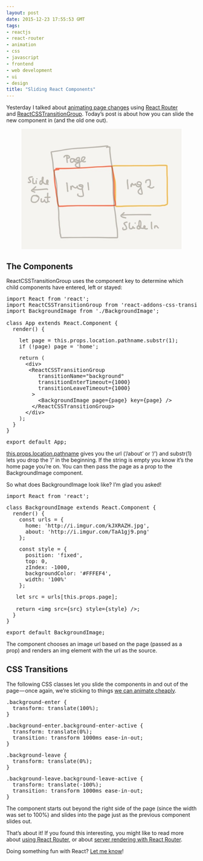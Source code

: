 ```yaml
---
layout: post
date: 2015-12-23 17:55:53 GMT
tags:
- reactjs
- react-router
- animation
- css
- javascript
- frontend
- web development
- ui
- design
title: "Sliding React Components"
---
```

<p>Yesterday I talked about <a href="http://arpith.co/post/135710048657/animating-react-components">animating page changes</a> using <a href="https://github.com/rackt/react-router">React Router</a> and&nbsp;<a href="https://facebook.github.io/react/docs/animation.html">ReactCSSTransitionGroup</a>. Today’s post is about how you can slide the new component in (and the old one out).</p><figure data-orig-width="1200" data-orig-height="900" class="tmblr-full"><img src="/images/96761befec064e85debf0b07748393e196f0d1994fae51448724f099592838dd.jpg" data-orig-width="1200" data-orig-height="900"></figure><h2>The Components</h2><p>ReactCSSTransitionGroup uses the component key to determine which child components have entered, left or stayed:</p><pre>import React from 'react';<br>import ReactCSSTransitionGroup from 'react-addons-css-transition-group';<br>import BackgroundImage from './BackgroundImage';<br> &nbsp;<br>class App extends React.Component {<br> &nbsp;render() {</pre><pre> &nbsp; &nbsp;let page = this.props.location.pathname.substr(1);<br> &nbsp; &nbsp;if (!page) page = 'home';</pre><pre> &nbsp; &nbsp;return (<br> &nbsp; &nbsp; &nbsp;&lt;div&gt;<br> &nbsp; &nbsp; &nbsp; &lt;ReactCSSTransitionGroup<br> &nbsp; &nbsp; &nbsp; &nbsp; &nbsp;transitionName="background"<br> &nbsp; &nbsp; &nbsp; &nbsp; &nbsp;transitionEnterTimeout={1000}<br> &nbsp; &nbsp; &nbsp; &nbsp; &nbsp;transitionLeaveTimeout={1000}<br> &nbsp; &nbsp; &nbsp; &nbsp;&gt;<br> &nbsp; &nbsp; &nbsp; &nbsp; &nbsp;&lt;BackgroundImage page={page} key={page} /&gt;<br> &nbsp; &nbsp; &nbsp; &nbsp;&lt;/ReactCSSTransitionGroup&gt;<br> &nbsp; &nbsp; &nbsp;&lt;/div&gt;<br> &nbsp; &nbsp;);<br> &nbsp;}<br>}</pre><pre>export default App;</pre><p><a href="https://github.com/rackt/react-router/blob/latest/docs/Glossary.md#location">this.props.location.pathname</a> gives you the url (‘/about’ or ‘/’) and substr(1) lets you drop the ‘/’ in the beginning. If the string is empty you know it’s the home page you’re on. You can then pass the page as a prop to the BackgroundImage component.</p><p>So what does BackgroundImage look like? I’m glad you asked!</p><pre>import React from 'react';</pre><pre>class BackgroundImage extends React.Component {<br> &nbsp;render() {<br> &nbsp; &nbsp;const urls = {<br> &nbsp; &nbsp; &nbsp;home: 'http://i.imgur.com/kJXRAZH.jpg',<br> &nbsp; &nbsp; &nbsp;about: 'http://i.imgur.com/TaA1gj9.png'<br> &nbsp; &nbsp;};</pre><pre> &nbsp; &nbsp;const style = {<br> &nbsp; &nbsp; &nbsp;position: 'fixed',<br> &nbsp; &nbsp; &nbsp;top: 0,<br> &nbsp; &nbsp; &nbsp;zIndex: -1000,<br> &nbsp; &nbsp; &nbsp;backgroundColor: '#FFFEF4',<br> &nbsp; &nbsp; &nbsp;width: '100%'<br> &nbsp; &nbsp;};</pre><pre> &nbsp; let src = urls[this.props.page];<br> &nbsp;<br> &nbsp; return &lt;img src={src} style={style} /&gt;;<br> &nbsp;}<br>}</pre><pre>export default BackgroundImage;</pre><p>The component chooses an image url based on the page (passed as a prop) and renders an img element with the url as the source.</p><h2>CSS Transitions</h2><p>The following CSS classes let you slide the components in and out of the page — once again, we’re sticking to things <a href="http://www.html5rocks.com/en/tutorials/speed/high-performance-animations/">we can animate cheaply</a>.</p><pre>.background-enter {<br> &nbsp;transform: translate(100%);<br>}</pre><pre>.background-enter.background-enter-active {<br> &nbsp;transform: translate(0%);<br> &nbsp;transition: transform 1000ms ease-in-out;<br>}</pre><pre>.background-leave {<br> &nbsp;transform: translate(0%);<br>}</pre><pre>.background-leave.background-leave-active {<br> &nbsp;transform: translate(-100%);<br> &nbsp;transition: transform 1000ms ease-in-out;<br>}</pre><p>The component starts out beyond the right side of the page (since the width was set to 100%) and slides into the page just as the previous component slides out.</p><p>That’s about it! If you found this interesting, you might like to read more about <a href="http://arpith.co/post/135643412857/using-react-router">using React Router</a>, or about <a href="http://arpith.co/post/135499760202/server-rendering-with-react-router">server rendering with React Router</a>.</p><p>Doing something fun with React? <a href="http://twitter.com/arpith">Let me know</a>!</p>